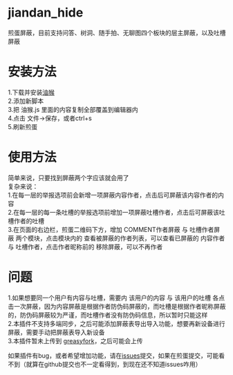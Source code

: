 # jiandan_hide
煎蛋屏蔽，目前支持问答、树洞、随手拍、无聊图四个板块的层主屏蔽，以及吐槽屏蔽

# 安装方法
1.下载并安装[油猴](https://www.tampermonkey.net/)  
2.添加新脚本  
3.把 油猴.js 里面的内容复制全部覆盖到编辑器内  
4.点击 文件->保存，或者ctrl+s  
5.刷新煎蛋  

# 使用方法
简单来说，只要找到屏蔽两个字应该就会用了  
复杂来说：  
1.在每一层的举报选项前会新增一项屏蔽内容作者，点击后可屏蔽该内容作者的内容  
2.在每一层的每一条吐槽的举报选项前增加一项屏蔽吐槽作者，点击后可屏蔽该吐槽作者的吐槽  
3.在页面的右边栏，煎蛋二维码下方，增加 COMMENT作者屏蔽 与 吐槽作者屏蔽 两个模块，点击模块内的 查看被屏蔽的作者列表，可以查看已屏蔽的 内容作者 与 吐槽作者，点击作者昵称前的 移除屏蔽，可以不再作者  

# 问题
1.如果想要同一个用户有内容与吐槽，需要内 该用户的内容 与 该用户的吐槽 各点击一次屏蔽，因为内容屏蔽是根据作者防伪码屏蔽的，而吐槽是根据作者昵称屏蔽的，防伪码屏蔽较为严谨，而吐槽作者没有防伪码信息，所以暂时只能这样  
2.本插件不支持多端同步，之后可能添加屏蔽表导出导入功能，想要再新设备进行屏蔽，需要手动把屏蔽表导入新设备  
3.本插件暂未上传到 [greasyfork](https://greasyfork.org/zh-CN)，之后可能会上传  

如果插件有bug，或者希望增加功能，请在[issues](https://github.com/Bili345679/drag_to_run/issues)提交，如果在煎蛋提交，可能看不到（就算在github提交也不一定看得到，到现在还不知道issues咋用）
